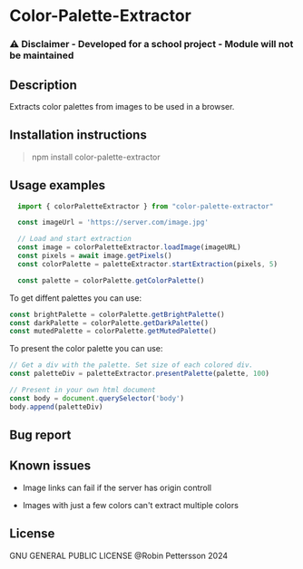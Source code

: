 # Color-Palette-Extractor
### ⚠️ Disclaimer - Developed for a school project - Module will not be maintained

## Description
Extracts color palettes from images to be used in a browser.


## Installation instructions
 > npm install color-palette-extractor

## Usage examples

```javascript
  import { colorPaletteExtractor } from "color-palette-extractor"

  const imageUrl = 'https://server.com/image.jpg'

  // Load and start extraction
  const image = colorPaletteExtractor.loadImage(imageURL)
  const pixels = await image.getPixels()
  const colorPalette = paletteExtractor.startExtraction(pixels, 5)

  const palette = colorPalette.getColorPalette()
```
To get diffent palettes you can use:

```javascript
const brightPalette = colorPalette.getBrightPalette()
const darkPalette = colorPalette.getDarkPalette()
const mutedPalette = colorPalette.getMutedPalette()
```

To present the color palette you can use:

```javascript
// Get a div with the palette. Set size of each colored div.
const paletteDiv = paletteExtractor.presentPalette(palette, 100)

// Present in your own html document
const body = document.querySelector('body')
body.append(paletteDiv)
```

## Bug report

## Known issues
- Image links can fail if the server has origin controll

- Images with just a few colors can't extract multiple colors

## License
GNU GENERAL PUBLIC LICENSE
@Robin Pettersson 2024


